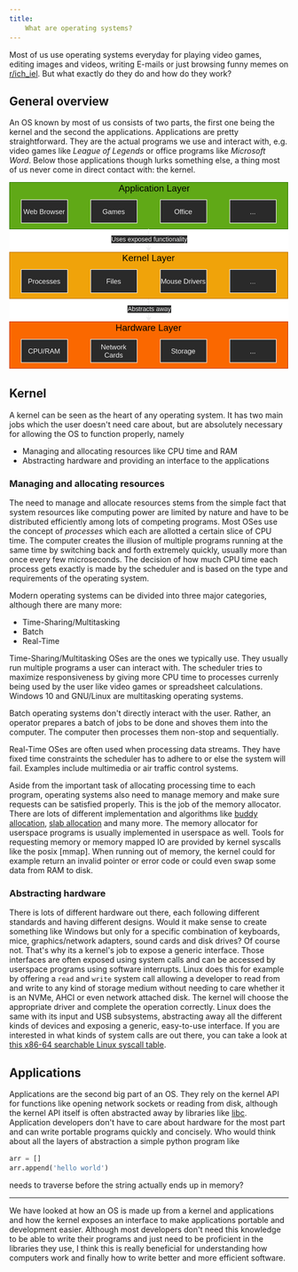 ```yaml
---
title:
    What are operating systems?
---
```


Most of us use operating systems everyday for playing video games, editing
images and videos, writing E-mails or just browsing funny memes on
[r/ich_iel](https://reddit.com/r/ich_iel). But what exactly do they do and how do they work?

## General overview

An OS known by most of us consists of two parts, the first one being the
kernel and the second the applications. Applications are pretty
straightforward. They are the actual programs we use and interact with, e.g.
video games like *League of Legends* or office programs like *Microsoft Word*.
Below those applications though lurks something else, a thing most of us never
come in direct contact with: the kernel.

![](/res/linux_os.png)

## Kernel

A kernel can be seen as the heart of any operating system. It has two main
jobs which the user doesn't need care about, but are absolutely necessary for
allowing the OS to function properly, namely

- Managing and allocating resources like CPU time and RAM
- Abstracting hardware and providing an interface to the applications

### Managing and allocating resources

The need to manage and allocate resources stems from the simple fact that
system resources like computing power are limited by nature and have to be
distributed efficiently among lots of competing programs. Most OSes use the
concept of *processes* which each are allotted a certain slice of CPU time. The
computer creates the illusion of multiple programs running at the same time by
switching back and forth extremely quickly, usually more than once every few
microseconds.  The decision of how much CPU time each process gets exactly is
made by the scheduler and is based on the type and requirements of the
operating system.

Modern operating systems can be divided into three major categories, although
there are many more:

- Time-Sharing/Multitasking
- Batch
- Real-Time

Time-Sharing/Multitasking OSes are the ones we typically use. They usually run
multiple programs a user can interact with. The scheduler tries to maximize
responsiveness by giving more CPU time to processes currenly being used by
the user like video games or spreadsheet calculations. Windows 10 and GNU/Linux
are multitasking operating systems.

Batch operating systems don't directly interact with the user. Rather, an
operator prepares a batch of jobs to be done and shoves them into the computer.
The computer then processes them non-stop and sequentially.

Real-Time OSes are often used when processing data streams. They have fixed
time constraints the scheduler has to adhere to or else the system will fail.
Examples include multimedia or air traffic control systems.

Aside from the important task of allocating processing time to each program,
operating systems also need to manage memory and make sure requests can be
satisfied properly. This is the job of the memory allocator. There are lots
of different implementation and algorithms like [buddy allocation](
https://en.wikipedia.org/wiki/Buddy_memory_allocation), [slab allocation](
https://en.wikipedia.org/wiki/Slab_allocation) and many more. The memory
allocator for userspace programs is usually implemented in userspace as well.
Tools for requesting memory or memory mapped IO are provided by kernel
syscalls like the posix [mmap]. When running out of memory, the kernel could
for example return an invalid pointer or error code or could even swap some
data from RAM to disk.

### Abstracting hardware

There is lots of different hardware out there, each following different
standards and having different designs. Would it make sense to create something
like Windows but only for a specific combination of keyboards, mice,
graphics/network adapters, sound cards and disk drives? Of course not. That's
why its a kernel's job to expose a generic interface. Those interfaces are
often exposed using system calls and can be accessed by userspace programs
using software interrupts. Linux does this for example by offering a `read` and
`write` system call allowing a developer to read from and write to any kind of
storage medium without needing to care whether it is an NVMe, AHCI or even
network attached disk. The kernel will choose the appropriate driver and
complete the operation correctly. Linux does the same with its input and USB
subsystems, abstracting away all the different kinds of devices and exposing a
generic, easy-to-use interface. If you are interested in what kinds of system
calls are out there, you can take a look at
[this x86-64 searchable Linux syscall table](
https://filippo.io/linux-syscall-table/).

## Applications

Applications are the second big part of an OS. They rely on the kernel API for
functions like opening network sockets or reading from disk, although the kernel
API itself is often abstracted away by libraries like
[libc](https://en.wikipedia.org/wiki/C_standard_library). Application developers
don't have to care about hardware for the most part and can write portable
programs quickly and concisely. Who would think about all the layers of
abstraction a simple python program like

```python
arr = []
arr.append('hello world')
```

needs to traverse before the string actually ends up in memory?

---

We have looked at how an OS is made up from a kernel and applications and how
the kernel exposes an interface to make applications portable and development
easier. Although most developers don't need this knowledge to be able to write
their programs and just need to be proficient in the libraries they use, I think
this is really beneficial for understanding how computers work and finally how
to write better and more efficient software.

